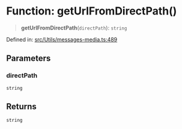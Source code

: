 # Function: getUrlFromDirectPath()

> **getUrlFromDirectPath**(`directPath`): `string`

Defined in: [src/Utils/messages-media.ts:489](https://github.com/Fokusdotid/bail/blob/a1b2bb6d3d63874a4f497e70ebd6347b2869da8e/src/Utils/messages-media.ts#L489)

## Parameters

### directPath

`string`

## Returns

`string`
